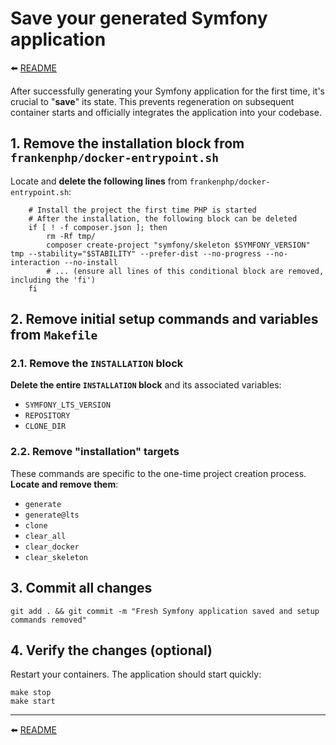 # Save your generated Symfony application

⬅️ [README](../README.md)

After successfully generating your Symfony application for the first time, it's crucial to "**save**" its state. This prevents regeneration on subsequent container starts and officially integrates the application into your codebase.

## 1. Remove the installation block from `frankenphp/docker-entrypoint.sh`

Locate and **delete the following lines** from `frankenphp/docker-entrypoint.sh`:

```shell
	# Install the project the first time PHP is started
	# After the installation, the following block can be deleted
	if [ ! -f composer.json ]; then
		rm -Rf tmp/
		composer create-project "symfony/skeleton $SYMFONY_VERSION" tmp --stability="$STABILITY" --prefer-dist --no-progress --no-interaction --no-install
		# ... (ensure all lines of this conditional block are removed, including the 'fi')
	fi
```

## 2. Remove initial setup commands and variables from `Makefile`

### 2.1. Remove the `INSTALLATION` block

**Delete the entire `INSTALLATION` block** and its associated variables:

* `SYMFONY_LTS_VERSION`
* `REPOSITORY`
* `CLONE_DIR`

### 2.2. Remove "installation" targets

These commands are specific to the one-time project creation process. **Locate and remove them**:

* `generate`
* `generate@lts`
* `clone`
* `clear_all`
* `clear_docker`
* `clear_skeleton`

## 3. Commit all changes

```shell
git add . && git commit -m "Fresh Symfony application saved and setup commands removed"
```

## 4. Verify the changes (optional)

Restart your containers. The application should start quickly:

```shell
make stop
make start
```

---

⬅️ [README](../README.md)
